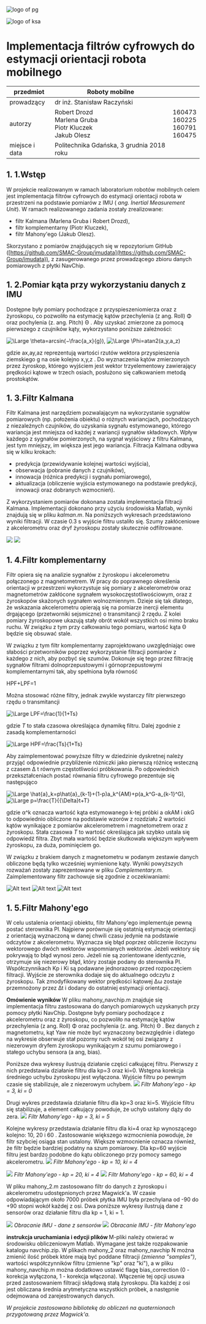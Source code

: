 ![logo of pg](https://cdn.pg.edu.pl/ekontakt-updated-theme/images/logo-pg-small.png)

![logo of ksa](https://eti.pg.edu.pl/documents/176593/23878975/eti-katedra-baner.jpg?t=1400069688565)

# Implementacja filtrów cyfrowych do estymacji orientacji robota mobilnego

| przedmiot | Roboty mobilne |  |
| --- | --- | --- |
| prowadzący | dr inż. Stanisław Raczyński |  |
| autorzy  | Robert Drozd <br> Marlena Gruba <br> Piotr Kluczek <br> Jakub Olesz | 160473 <br> 160225 <br> 160791 <br> 160475 |
| miejsce i data | Politechnika Gdańska, 3 grudnia 2018 roku |  |

## 1. 1.Wstęp

W projekcie realizowanym w ramach laboratorium robotów mobilnych celem jest implementacja filtrów cyfrowych do estymacji orientacji robota w przestrzeni na podstawie pomiarów z IMU ( _ang. Inertial Measurement Unit_). W ramach realizowanego zadania zostały zrealizowane:

- filtr Kalmana (Marlena Gruba i Robert Drozd),
- filtr komplementarny (Piotr Kluczek),
- filtr Mahony&#39;ego (Jakub Olesz).

Skorzystano z pomiarów znajdujących się w repozytorium GitHub ([https://github.com/SMAC-Group/imudata](https://github.com/SMAC-Group/imudata)), z zasugerowanego przez prowadzącego zbioru danych pomiarowych z płytki NavChip.

## 1. 2.Pomiar kąta przy wykorzystaniu danych z IMU

Dostępne były pomiary pochodzące z przyspieszeniomierza oraz z żyroskopu, co pozwoliło na estymację kątów przechylenia (z ang. Roll) Φ
 oraz pochylenia (z. ang. Pitch)
Θ
. Aby uzyskać zmierzone za pomocą pierwszego z czujników kąty, wykorzystano poniższe zależności:


<img src="https://latex.codecogs.com/svg.latex?\Large&space;\Theta=arcsin(−\frac{-a_x}{g})," title="\Large \theta=arcsin(−\frac{a_x}{g})," />

<img src="https://latex.codecogs.com/svg.latex?\Large&space;\Phi=atan2(a_y,a_z)" title="\Large \Phi=atan2(a_y,a_z)" />

gdzie ax,ay,az
 reprezentują wartości rzutów wektora przyspieszenia ziemskiego
g
 na osie kolejno
x,y,z
. Do wyznaczenia kątów zmierzonych przez żyroskop, którego wyjściem jest wektor trzyelementowy zawierający prędkości kątowe w trzech osiach, posłużono się całkowaniem metodą prostokątów.

## 1. 3.Filtr Kalmana

Filtr Kalmana jest narzędziem pozwalającym na wykorzystanie sygnałów pomiarowych (np. położenia obiektu) o różnych wariancjach, pochodzących z niezależnych czujników, do uzyskania sygnału estymowanego, którego wariancja jest mniejsza od każdej z wariancji sygnałów składowych. Wpływ każdego z sygnałów pomierzonych, na sygnał wyjściowy z filtru Kalmana, jest tym mniejszy, im większa jest jego wariancja. Filtracja Kalmana odbywa się w kilku krokach:

- predykcja (przewidywanie kolejnej wartości wyjścia),
- obserwacja (pobranie danych z czujników),
- innowacja (różnica predykcji i sygnału pomiarowego),
- aktualizacja (obliczenie wyjścia estymowanego na podstawie predykcji, innowacji oraz dobranych wzmocnień).

Z wykorzystaniem pomiarów dokonana została implementacja filtracji Kalmana. Implementacji dokonano przy użyciu środowiska Matlab, wyniki znajdują się w pliku _kalman.m_. Na poniższych wykresach przedstawiono wyniki filtracji. W czasie 0.3 s wyjście filtru ustaliło się. Szumy zakłóceniowe z akcelerometru oraz dryf żyroskopu zostały skutecznie odfiltrowane.

<img src="https://raw.githubusercontent.com/legwan/position-estimation-filters/master/Pics/kalman1.png" />
<img src="https://raw.githubusercontent.com/legwan/position-estimation-filters/master/Pics/kalman2.png" />


## 1. 4.Filtr komplementarny

Filtr opiera się na analizie sygnałów z żyroskopu i akcelerometru połączonego z magnetometrem. W pracy do poprawnego określenia orientacji w przestrzeni wykorzystuje się pomiary z akcelerometrów oraz magnetometrów zakłócone sygnałem wysokoczęstotliwościowym, oraz z żyroskopów skażonych sygnałem wolnozmiennym. Dzieje się tak dlatego, że wskazania akcelerometru opierają się na pomiarze inercji elementu drgającego (przetworniki sejsmiczne) o transmitancji 2 rzędu. Z kolei pomiary żyroskopowe ukazują stały obrót wokół wszystkich osi mimo braku ruchu. W związku z tym przy całkowaniu tego pomiaru, wartość kąta Θ
 będzie się obsuwać stale.

W związku z tym filtr komplementarny zaprojektowano uwzględniając owe słabości przetworników poprzez wykorzystanie filtracji pomiarów z każdego z nich, aby pozbyć się szumów. Dokonuje się tego przez filtrację sygnałów filtrami dolnoprzepustowymi i górnoprzepustowymi komplementarnymi tak, aby spełniona była równość

HPF+LPF=1

Można stosować różne filtry, jednak zwykle wystarczy filtr pierwszego rzędu o transmitancji

<img src="https://latex.codecogs.com/svg.latex?\Large&space;LPF=\frac{1}{1+Ts}" title="\Large LPF=\frac{1}{1+Ts}" />

gdzie _T_ to stała czasowa określająca dynamikę filtru. Dalej zgodnie z zasadą komplementarności

<img src="https://latex.codecogs.com/svg.latex?\Large&space;HPF=\frac{Ts}{1+Ts}" title="\Large HPF=\frac{Ts}{1+Ts}" />

Aby zaimplementować powyższe filtry w dziedzinie dyskretnej należy przyjąć odpowiednie przybliżenie różniczki jako pierwszą różnicę wsteczną z czasem Δ
t równym częstotliwości próbkowania. Po odpowiednich przekształceniach postać równania filtru cyfrowego prezentuje się następująco

<img src="https://latex.codecogs.com/svg.latex?\Large&space;\hat{a}_k=p\hat{a}_{k-1}+(1-p)a_k^{AM}+p(a_k^G-a_{k-1}^G)," title="\Large \hat{a}_k=p\hat{a}_{k-1}+(1-p)a_k^{AM}+p(a_k^G-a_{k-1}^G)," />

<img src="https://latex.codecogs.com/svg.latex?\Large&space;p=\frac{T}{{\Delta}t+T}," title="\Large p=\frac{T}{{\Delta}t+T}" />

gdzie α^k
 oznacza wartość kąta estymowanego k-tej próbki a αkAM i αkG to odpowiednio obliczone na podstawie wzorów z rozdziału 2 wartości kątów wynikające z pomiarów akcelerometrem i magnetometrem oraz z żyroskopu. Stała czasowa _T_ to wartość określająca jak szybko ustala się odpowiedź filtra. Zbyt mała wartość będzie skutkowała większym wpływem żyroskopu, za duża, pominięciem go.

W związku z brakiem danych z magnetometru w podanym zestawie danych obliczone będą tylko wcześniej wymienione kąty. Wyniki powyższych rozważań zostały zaprezentowane w pliku _Complementary.m._ Zaimplementowany filtr zachowuje się zgodnie z oczekiwaniami:

![Alt text](Pics/Complementary_all.bmp?raw=true )
![Alt text](Pics/Complementary_theta_effect.bmp?raw=true )
![Alt text](Pics/Complementary_theta_trasition.bmp?raw=true )

## 1. 5.Filtr Mahony&#39;ego

W celu ustalenia orientacji obiektu, filtr Mahony&#39;ego implementuje pewną postać sterownika PI. Najpierw porównuje się ostatnią estymację orientacji z orientacją wyznaczoną w danej chwili czasu jedynie na podstawie odczytów z akcelerometru. Wyznacza się błąd poprzez obliczenie iloczynu wektorowego dwóch wektorów wspomnianych wektorów. Jeżeli wektory się pokrywają to błąd wynosi zero. Jeżeli nie są zorientowane identycznie, otrzymuje się niezerowy błąd, który zostaje podany do sterownika PI. Współczynnikach Kp i Ki są podawane jednorazowo przed rozpoczęciem filtracji. Wyjście ze sterownika dodaje się do aktualnego odczytu z żyroskopu. Tak zmodyfikowany wektor prędkości kątowej ∆ω
 zostaje przemnożony przez
∆t
 i dodany do ostatniej estymacji orientacji. 

<b>Omówienie wyników</b>
W pliku mahony\_navchip.m znajduje się implementacja filtru zastosowana do danych pomiarowych uzyskanych przy pomocy płytki NavChip. Dostępne były pomiary pochodzące z akcelerometru oraz z żyroskopu, co pozwoliło na estymację kątów przechylenia (z ang. Roll) Φ
 oraz pochylenia (z. ang. Pitch)
Θ
. Bez danych z magnetometru, kąt Yaw nie może być wyznaczony bezwzględnie i dlatego na wykresie obserwuje stał pozorny ruch wokół tej osi związany z niezerowym dryfem żyroskopu wynikającym z szumu pomiarowego i stałego uchybu sensora (a ang, bias). 

Poniższe dwa wykresy ilustrują działanie części całkującej filtru. Pierwszy z nich przedstawia działanie filtru dla kp=3 oraz ki=0. Wstępna korekcja średniego uchybu żyroskopu jest wyłączona. Wyjście filtru po pewnym czasie się stabilizuje, ale z niezerowym uchybem. 
<img src="https://raw.githubusercontent.com/legwan/position-estimation-filters/master/Pics/mahony_3_0_uchyb.png" />
<i>Filtr Mahony&#39;ego - kp = 3, ki = 0</i>

Drugi wykres przedstawia działanie filtru dla kp=3 oraz ki=5. Wyjście filtru się stabilizuje, a element całkujący powoduje, że uchyb ustalony dąży do zera.
<img src="https://raw.githubusercontent.com/legwan/position-estimation-filters/master/Pics/mahony_3_5_korekcja_uchybu.png" />
<i>Filtr Mahony&#39;ego - kp = 3, ki = 5</i>

Kolejne wykresy przedstawia działanie filtru dla ki=4 oraz kp wynoszącego kolejno: 10, 20 i 60 . Zastosowanie większego wzmocnienia powoduje, że filtr szybciej osiąga stan ustalony. Większe wzmocnienie oznacza również, że filtr będzie bardziej podatny na szum pomiarowy. Dla kp=60 wyjście filtru jest bardzo podobne do kątu obliczonego przy pomocy samego akcelerometru.
<img src="https://raw.githubusercontent.com/legwan/position-estimation-filters/master/Pics/mahony_bias_off_10_4.png" />
<i>Filtr Mahony&#39;ego - kp = 10, ki = 4</i>

<img src="https://raw.githubusercontent.com/legwan/position-estimation-filters/master/Pics/mahony_bias_off_20_4.png" />
<i>Filtr Mahony&#39;ego - kp = 20, ki = 4</i>

<img src="https://raw.githubusercontent.com/legwan/position-estimation-filters/master/Pics/mahony_bias_off_60_4.png" />
<i>Filtr Mahony&#39;ego - kp = 60, ki = 4</i>

W pliku mahony\_2.m zastosowano filtr do danych z żyroskopu i akcelerometru udostępnionych przez Magwick&#39;a. W czasie odpowiadającym około 7000 próbek płytka IMU była przechylana od -90 do +90 stopni wokół każdej z osi. Dwa poniższe wykresy ilustrują dane z sensorów oraz działanie filtru dla kp = 1, ki = 1.

<img src="https://raw.githubusercontent.com/legwan/position-estimation-filters/master/Pics/mahony2_sensors.png" />
<i>Obracanie IMU - dane z sensorów</i>

<img src="https://raw.githubusercontent.com/legwan/position-estimation-filters/master/Pics/mahony2_filter.png" />
<i>Obracanie IMU - filtr Mahony&#39;ego</i>

<b> instrukcja uruchamiania i edycji plików </b>
M-pliki należy otwierać w środowisku obliczeniowym Matlab. Wymagane jest także rozpakowanie katalogu navchip.zip. W plikach mahony\_2 oraz mahony\_navchip N można zmienić ilość próbek które mają być poddane filtracji <i>(zmienna "samples")</i>, wartości współczynników filtru (zmienne "kp" oraz "ki"), a w pliku mahony\_navchip.m można dodatkowo ustawić flagę bias_correction (0 - korekcja wyłączona, 1 - korekcja włączona). Włączenie tej opcji usuwa przed zastosowaniem filtracji skłądową stałą żyroskopu. Dla każdej z osi jest obliczana średnia arytmetyczna wszystkich próbek, a następnie odejmowana od zarejestrowanych danych.

<i>W projekcie zastosowano bibliotekę do obliczeń na quaternionach przygotowaną przez Magwick&#39;a.</i>